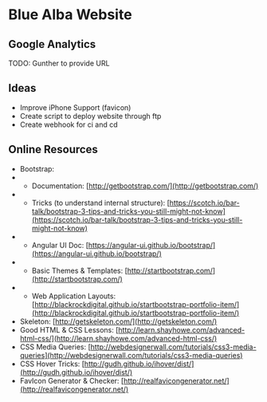 # Blue Alba Website #

## Google Analytics ##
TODO: Gunther to provide URL

## Ideas ##
* Improve iPhone Support (favicon)
* Create script to deploy website through ftp
* Create webhook for ci and cd

## Online Resources ##
* Bootstrap: 
* * Documentation: [http://getbootstrap.com/](http://getbootstrap.com/)
* * Tricks (to understand internal structure): [https://scotch.io/bar-talk/bootstrap-3-tips-and-tricks-you-still-might-not-know](https://scotch.io/bar-talk/bootstrap-3-tips-and-tricks-you-still-might-not-know)
* * Angular UI Doc: [https://angular-ui.github.io/bootstrap/](https://angular-ui.github.io/bootstrap/)
* * Basic Themes & Templates: [http://startbootstrap.com/](http://startbootstrap.com/)
* * Web Application Layouts: [http://blackrockdigital.github.io/startbootstrap-portfolio-item/](http://blackrockdigital.github.io/startbootstrap-portfolio-item/)
* Skeleton: [http://getskeleton.com/](http://getskeleton.com/)
* Good HTML & CSS Lessons: [http://learn.shayhowe.com/advanced-html-css/](http://learn.shayhowe.com/advanced-html-css/)
* CSS Media Queries: [http://webdesignerwall.com/tutorials/css3-media-queries](http://webdesignerwall.com/tutorials/css3-media-queries)
* CSS Hover Tricks: [http://gudh.github.io/ihover/dist/](http://gudh.github.io/ihover/dist/)
* FavIcon Generator & Checker: [http://realfavicongenerator.net/](http://realfavicongenerator.net/)